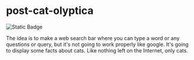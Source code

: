 # post-cat-olyptica

![Static Badge](https://img.shields.io/badge/frontend-C86FC9)

The idea is to make a web search bar where you can type a word or any questions or query, 
but it's not going to work properly like google.
It's going to display some facts about cats.
Like nothing left on the Internet, only cats. 
